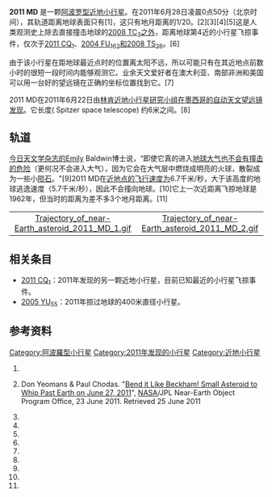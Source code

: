 **2011 MD** 是一颗[阿波罗型](https://zh.wikipedia.org/wiki/阿波罗型小行星 "wikilink")[近地小行星](../Page/近地小行星.md "wikilink")。在2011年6月28日凌晨0点50分（北京时间），其轨道距离地球表面只有\[1\]，这只有地月距离的1/20。\[2\]\[3\]\[4\]\[5\]这是人类观测史上除去直接撞击地球的[2008 TC<sub>3</sub>之外](../Page/2008_TC3.md "wikilink")，距离地球第4近的小行星飞掠事件，仅次于[2011 CQ<sub>1</sub>](../Page/2011_CQ1.md "wikilink")、[2004 FU<sub>162</sub>和](../Page/2004_FU162.md "wikilink")[2008 TS<sub>26</sub>](https://zh.wikipedia.org/wiki/2008_TS26 "wikilink")。\[6\]

由于该小行星在距地球最近点时的位置离太阳不远，所以可能只有在其近地点前数小时的很短一段时间内能够观测它。业余天文爱好者在澳大利亚、南部非洲和美国可以用一台好的望远镜在正确的坐标位置找到它。\[7\]

2011 MD在2011年6月22日由[林肯近地小行星研究小组在墨西哥的自动天文望远镜发现](https://zh.wikipedia.org/wiki/林肯近地小行星研究小组 "wikilink")。它长度( Spitzer space telescope) 约6米之间。\[8\]

## 轨道

[今日天文学杂志的Emily](https://zh.wikipedia.org/wiki/今日天文学 "wikilink") Baldwin博士说，“即使它真的进入[地球大气也不会有撞击的危险](https://zh.wikipedia.org/wiki/地球大气 "wikilink")（更何况不会进入大气），因为它会在大气层中燃烧成明亮的火球，散裂成为一些小[陨石](https://zh.wikipedia.org/wiki/陨石 "wikilink")。"\[9\]2011 MD在[近地点的飞行速度为](https://zh.wikipedia.org/wiki/近地点 "wikilink")6.7千米/秒，大于该高度的地球逃逸速度（5.7千米/秒），因此不会撞向地球。\[10\]它上一次近距离飞掠地球是1962年，但当时的距离为差不多3个地月距离。\[11\]

|                                                                                                                                                                                                   |                                                                                                                                                                                                   |
| :-----------------------------------------------------------------------------------------------------------------------------------------------------------------------------------------------: | :-----------------------------------------------------------------------------------------------------------------------------------------------------------------------------------------------: |
| [Trajectory_of_near-Earth_asteroid_2011_MD_1.gif](https://zh.wikipedia.org/wiki/File:Trajectory_of_near-Earth_asteroid_2011_MD_1.gif "fig:Trajectory_of_near-Earth_asteroid_2011_MD_1.gif") | [Trajectory_of_near-Earth_asteroid_2011_MD_2.gif](https://zh.wikipedia.org/wiki/File:Trajectory_of_near-Earth_asteroid_2011_MD_2.gif "fig:Trajectory_of_near-Earth_asteroid_2011_MD_2.gif") |

## 相关条目

  - [2011 CQ<sub>1</sub>](../Page/2011_CQ1.md "wikilink")：2011年发现的另一颗近地小行星，目前已知最近的小行星飞掠事件。
  - [2005 YU<sub>55</sub>](../Page/2005_YU55.md "wikilink")：2011年掠过地球的400米直径小行星。

## 参考资料

[Category:阿波羅型小行星](https://zh.wikipedia.org/wiki/Category:阿波羅型小行星 "wikilink") [Category:2011年发现的小行星](https://zh.wikipedia.org/wiki/Category:2011年发现的小行星 "wikilink") [Category:近地小行星](https://zh.wikipedia.org/wiki/Category:近地小行星 "wikilink")

1.

2.  Don Yeomans & Paul Chodas. "[Bend it Like Beckham\! Small Asteroid to Whip Past Earth on June 27, 2011](http://neo.jpl.nasa.gov/news/news172.html)", [NASA](https://zh.wikipedia.org/wiki/NASA "wikilink")/JPL Near-Earth Object Program Office, 23 June 2011. Retrieved 25 June 2011

3.

4.

5.

6.
7.
8.

9.
10.
11.